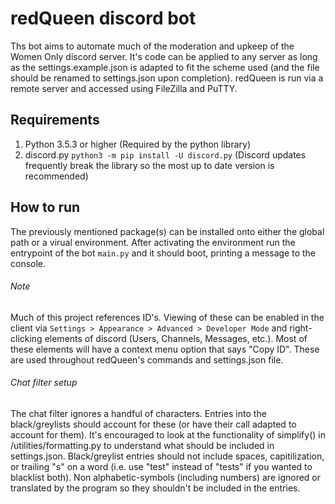 # redQueen discord bot

Ths bot aims to automate much of the moderation and upkeep of the Women Only discord server. It's code can be applied to any server as long as the settings.example.json is adapted to fit the scheme used (and the file should be renamed to settings.json upon completion). redQueen is run via a remote server and accessed using FileZilla and PuTTY.

## Requirements

1. Python 3.5.3 or higher (Required by the python library)
1. discord.py `python3 -m pip install -U discord.py` (Discord updates frequently break the library so the most up to date version is recommended)

## How to run

The previously mentioned package(s) can be installed onto either the global path or a virual environment. After activating the environment run the entrypoint of the bot `main.py` and it should boot, printing a message to the console. 

###### Note

Much of this project references ID's. Viewing of these can be enabled in the client via `Settings > Appearance > Advanced > Developer Mode` and right-clicking elements of discord (Users, Channels, Messages, etc.). Most of these elements will have a context menu option that says "Copy ID". These are used throughout redQueen's commands and settings.json file.

###### Chat filter setup

The chat filter ignores a handful of characters. Entries into the black/greylists should account for these (or have their call adapted to account for them). It's encouraged to look at the functionality of simplify() in /utilities/formatting.py to understand what should be included in settings.json. Black/greylist entries should not include spaces, capitilization, or trailing "s" on a word (i.e. use "test" instead of "tests" if you wanted to blacklist both). Non alphabetic-symbols (including numbers) are ignored or translated by the program so they shouldn't be included in the entries.
